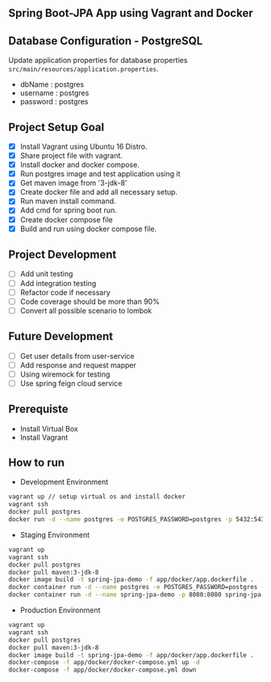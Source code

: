 ## Spring Boot-JPA App using Vagrant and Docker

## Database Configuration - PostgreSQL
Update application properties for database properties `src/main/resources/application.properties`.

- dbName : postgres
- username : postgres
- password : postgres

## Project Setup Goal
- [x] Install Vagrant using Ubuntu 16 Distro.
- [x] Share project file with vagrant.
- [x] Install docker and docker compose.
- [x] Run postgres image and test application using it
- [x] Get maven image from '3-jdk-8'
- [x] Create docker file and add all necessary setup.
- [x] Run maven install command.
- [x] Add cmd for spring boot run.
- [x] Create docker compose file
- [x] Build and run using docker compose file.

## Project Development
- [ ] Add unit testing
- [ ] Add integration testing
- [ ] Refactor code if necessary
- [ ] Code coverage should be more than 90%
- [ ] Convert all possible scenario to lombok

## Future Development
- [ ] Get user details from user-service
- [ ] Add response and request mapper
- [ ] Using wiremock for testing
- [ ] Use spring feign cloud service

## Prerequiste
- Install Virtual Box
- Install Vagrant

## How to run
- Development Environment
```bash
vagrant up // setup virtual os and install docker
vagrant ssh
docker pull postgres
docker run -d --name postgres -e POSTGRES_PASSWORD=postgres -p 5432:5432 -v pgdata:/var/lib/postgresql/data postgres
```

- Staging Environment
```bash
vagrant up
vagrant ssh
docker pull postgres
docker pull maven:3-jdk-8
docker image build -t spring-jpa-demo -f app/docker/app.dockerfile .
docker container run -d --name postgres -e POSTGRES_PASSWORD=postgres -p 5432:5432 -v pgdata:/var/lib/postgresql/data postgres
docker container run -d --name spring-jpa-demo -p 8080:8080 spring-jpa-demo
```

- Production Environment
```bash
vagrant up
vagrant ssh
docker pull postgres
docker pull maven:3-jdk-8
docker image build -t spring-jpa-demo -f app/docker/app.dockerfile .
docker-compose -f app/docker/docker-compose.yml up -d
docker-compose -f app/docker/docker-compose.yml down
```
